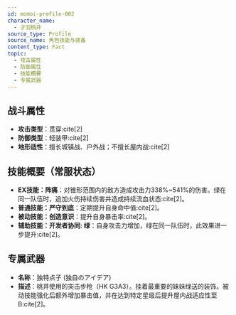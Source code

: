 ```yaml
---
id: momoi-profile-002
character_name:
  - 才羽桃井
source_type: Profile
source_name: 角色技能与装备
content_type: Fact
topic:
  - 攻击属性
  - 防御属性
  - 技能概要
  - 专属武器
---
```

## 战斗属性
*   **攻击类型**：贯穿:cite[2]
*   **防御类型**：轻装甲:cite[2]
*   **地形适性**：擅长城镇战、户外战；不擅长屋内战:cite[2]

## 技能概要（常服状态）
*   **EX技能：阵痛**：对锥形范围内的敌方造成攻击力338%~541%的伤害。绿在同一队伍时，追加火伤持续伤害并造成持续流血状态:cite[2]。
*   **普通技能：严守到底**：定期提升自身命中值:cite[2]。
*   **被动技能：创造意识**：提升自身暴击率:cite[2]。
*   **辅助技能：开发者协同: 绿**：自身攻击力增加，绿在同一队伍时，此效果进一步提升:cite[2]。

## 专属武器
*   **名称**：独特点子 (独自のアイデア)
*   **描述**：桃井使用的突击步枪（HK G3A3）。挂着最重要的妹妹绿送的装饰。被动技能强化后额外增加暴击值，并在达到特定星级后提升屋内战适应性至B:cite[2]。